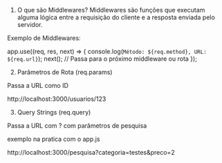 1. O que são Middlewares?
Middlewares são funções que executam alguma lógica entre a requisição do cliente e a resposta enviada pelo servidor.

Exemplo de Middlewares:

app.use((req, res, next) => {
  console.log(`Método: ${req.method}, URL: ${req.url}`);
  next(); // Passa para o próximo middleware ou rota
});

2. Parâmetros de Rota (req.params)

Passa a URL como ID

http://localhost:3000/usuarios/123

3. Query Strings (req.query)

Passa a URL com ? com parâmetros de pesquisa

exemplo na pratica com o app.js 

http://localhost:3000/pesquisa?categoria=testes&preco=2